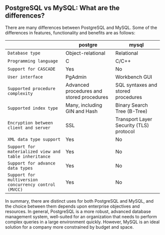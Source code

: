 


## PostgreSQL vs MySQL: What are the differences?

There are many differences between PostgreSQL and MySQL. Some of the differences in features, functionality and benefits are as follows:

|   | **postgre**  |  **mysql** |
|---|---|---|
|  `Database type` | Object-relational  |  Relational |
|  `Programming language` |  C | C/C++  |
|  `Support for CASCADE` |  Yes |  No |
|  `User interface` |  PgAdmin |  Workbench GUI |
|  `Supported procedure complexity` |  Advanced procedures and stored procedures |  SQL syntaxes and stored procedures |
|  `Supported index type` |  Many, including GIN and Hash |  Binary Search Tree (B-Tree) |
|  `Encryption between client and server` |  SSL |  Transport Layer Security (TLS) protocol |
|  `XML data type support` |  Yes |  No |
|  `Support for materialized view and table inheritance` |  Yes |  No |
|  `Support for advance data types` |  Yes |  No |
|  `Support for multiversion concurrency control (MVCC)` |  Yes |  No |

In summary, there are distinct uses for both PostgreSQL and MySQL, and the choice between them depends upon enterprise objectives and resources. In general, PostgreSQL is a more robust, advanced database management system, well-suited for an organization that needs to perform complex queries in a large environment quickly. However, MySQL is an ideal solution for a company more constrained by budget and space.